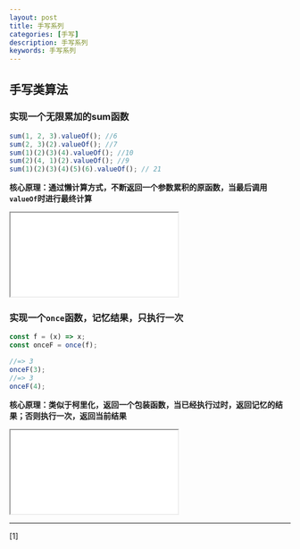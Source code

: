 ```yaml
---
layout: post
title: 手写系列
categories: [手写]
description: 手写系列
keywords: 手写系列
---
```


## 手写类算法

### 实现一个无限累加的sum函数

```javascript
sum(1, 2, 3).valueOf(); //6
sum(2, 3)(2).valueOf(); //7
sum(1)(2)(3)(4).valueOf(); //10
sum(2)(4, 1)(2).valueOf(); //9
sum(1)(2)(3)(4)(5)(6).valueOf(); // 21
```

**核心原理：通过懒计算方式，不断返回一个参数累积的原函数，当最后调用`valueOf`时进行最终计算**

<iframe name="codemirror" font-size="14" src="{{ site.url }}/packages/apps/codemirror/lib/index.html">
function sum(...arg) {
  const add = (...rest) => sum(...arg, ...rest)
  add.valueOf = () => arg.reduce((a, c) => a + c, 0)
  return add
}
console.log(sum(1, 2, 3).valueOf())
console.log(sum(2, 3)(2).valueOf())
console.log(sum(1)(2)(3)(4).valueOf())
console.log(sum(2)(4, 1)(2).valueOf())
console.log(sum(1)(2)(3)(4)(5)(6).valueOf())
</iframe>

### 实现一个`once`函数，记忆结果，只执行一次

```javascript
const f = (x) => x;
const onceF = once(f);

//=> 3
onceF(3);
//=> 3
onceF(4);
```

**核心原理：类似于柯里化，返回一个包装函数，当已经执行过时，返回记忆的结果；否则执行一次，返回当前结果**

<iframe name="codemirror" font-size="14" src="{{ site.url }}/packages/apps/codemirror/lib/index.html">
function once(fn) {
  let _executed = false, _result
  const _fn = (arg) => {
    if (_executed) {
      return _result
    }
    _result = fn(arg)
    _executed = true
    return _result
  }
  return _fn
}
const f = (x) => x
const onceF = once(f)
console.log(onceF(3))
console.log(onceF(4))
</iframe>

---

[1] []()
